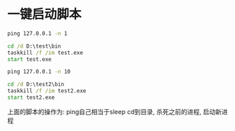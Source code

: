 # 一键启动脚本
``` bat
ping 127.0.0.1 -n 1

cd /d D:\test\bin
taskkill /f /im test.exe
start test.exe

ping 127.0.0.1 -n 10

cd /d D:\test2\bin
taskkill /f /im test2.exe
start test2.exe
```

上面的脚本的操作为:
ping自己相当于sleep
cd到目录, 杀死之前的进程, 启动新进程